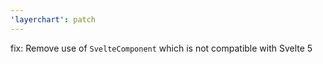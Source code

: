 ```yaml
---
'layerchart': patch
---
```


fix: Remove use of `SvelteComponent` which is not compatible with Svelte 5
